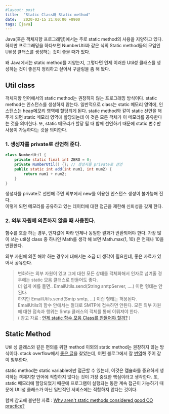 ```yaml
---
#layout: post
title:  "Static Class와 Static method"
date:   2020-02-15 21:00:00 +0900
tags: [java]
---
```


Java(혹은 객체지향 프로그래밍)에서는 주로 static method의 사용을 지양하고 있다.
하지만 프로그래밍을 하다보면 NumberUtil과 같은 식의 Static method들의 모임인 Util성 클래스를 생성하는 것이 좋을 때가 있다.

왜 Java에서는 static method를 지양는지, 그렇다면 언제 이러한 Util성 클래스를 생성하는 것이 좋은지 정리하고 싶어서 구글링을 좀 해 봤다.

## Util class
객체지향 언어에서의 static method는 권장하지 않는 프로그래밍 방식이다. static method는 인스턴스를 생성하지 않는다.
일반적으로 class는 static 메모리 영역에, 인스턴스는 heap메모리 영역에 할당되게 된다.
static method와 같이 static 선언을 해 주게 되면 static 메모리 영역에 할당되는데 이 것은 모든 객체가 이 메모리를 공유한다는 것을 의미한다.
또, static 메모리가 할당 될 때 함께 선언하기 때문에 static 변수만 사용이 가능하다는 것을 의미한다.  

### 1. 생성자를 private로 선언해 준다.
```java
class NumberUtil {
    private static final int ZERO = 0;
    private NumberUtil() {}; // 생성자를 private로 선언
    public static int add(int num1, int num2) {
        return num1 + num2;
    }  
}
```
생성자를 private로 선언해 주면 외부에서 new를 이용한 인스턴스 생성이 불가능해 진다.  
이렇게 되면 메모리를 공유하고 있는 데이터에 대한 접근을 제한해 신뢰성을 갖게 한다.

### 2. 외부 자원에 의존하지 않을 때 사용한다.

함수를 호출 하는 경우, 인자값에 따라 언제나 동일한 결과가 반환되어야 한다.
가장 많이 쓰는 util성 class 중 하나인 Math를 생각 해 보면 Math.max(1, 10) 은 언제나 10을 반환한다.
 
외부 자원에 의존 해야 하는 경우에 대해서는 조금 더 생각이 필요한데, 좋은 자료가 있어서 공유한다.

> 변화하는 외부 자원이 있고 그에 대한 모든 상태를 객체화해서 인자로 넘겨줄 경우에는 static 모음 클래스로 만들어도 좋다.  
> 더 쉽게 예를 들면.. EmailUtils.send(String smtpServer, ....) 이런 형태는 안된다.   
> 하지만 EmailUtils.send(Smtp smtp, ...) 이런 형태는 허용된다.  
> EmailUtils의 함수 안에서는 절대로 SMTP에 접속하면 안된다. 모든 외부 자원에 대한 접속과 행위는 Smtp 클래스의 객체를 통해 이뤄져야 한다.  
> ( 참고 자료 : [언제 static 함수 모음 Class를 만들어야 할까?](http://egloos.zum.com/kwon37xi/v/4844149) )

## Static Method
Util 성 클래스와 같은 편의를 위한 method 이외의 static method는 권장하지 않는 방식이다.
stack overflow에서 [좋은 글](https://stackoverflow.com/questions/7026507/why-are-static-variables-considered-evil)을 찾았는데, 
어떤 블로그에서 잘 [번역](https://unabated.tistory.com/m/entry/%EC%99%9C-%EC%9E%90%EB%B0%94%EC%97%90%EC%84%9C-static%EC%9D%98-%EC%82%AC%EC%9A%A9%EC%9D%84-%EC%A7%80%EC%96%91%ED%95%B4%EC%95%BC-%ED%95%98%EB%8A%94%EA%B0%80)해 주어 같이 첨부한다.

static method는 static variable에만 접근할 수 있는데, 이것은 캡슐화를 중요하게 생각하는 객체지향 언어에 적합하지 않다는 것이 가장 중요한 핵심이라고 생각한다. 
또, static 메모리에 할당되었기 때문에 프로그램이 실행되는 동안 계속 접근이 가능하기 때문에 Util성 클래스가 아닌 일반적인 서비스에는 적합하지 않다는 것이다.

함께 참고해 볼만한 자료 : [Why aren't static methods considered good OO practice?](https://stackoverflow.com/questions/4002201/why-arent-static-methods-considered-good-oo-practice)